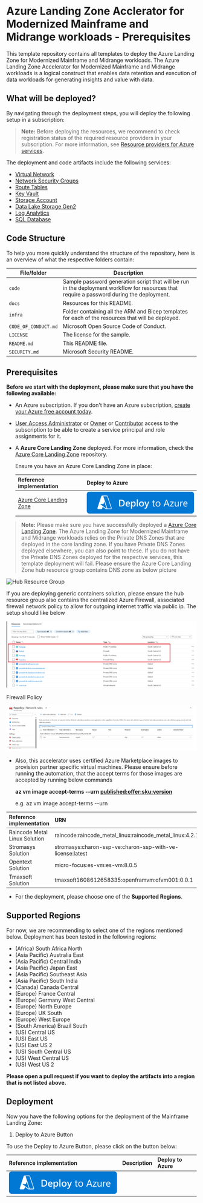 # Azure Landing Zone Acclerator for Modernized Mainframe and Midrange workloads - Prerequisites

This template repository contains all templates to deploy the Azure Landing Zone for Modernized Mainframe and Midrange workloads. The Azure Landing Zone Accelerator for Modernized Mainframe and Midrange workloads is a logical construct that enables data retention and execution of data workloads for generating insights and value with data.

## What will be deployed?

By navigating through the deployment steps, you will deploy the following setup in a subscription:

> **Note:** Before deploying the resources, we recommend to check registration status of the required resource providers in your subscription. For more information, see [Resource providers for Azure services](https://docs.microsoft.com/azure/azure-resource-manager/management/resource-providers-and-types).

<!-- ( ![Mainframe Landing Zone](/docs/images/mainframeLandingZone.png) -->

The deployment and code artifacts include the following services:

- [Virtual Network](https://docs.microsoft.com/azure/virtual-network/virtual-networks-overview)
- [Network Security Groups](https://docs.microsoft.com/azure/virtual-network/network-security-groups-overview)
- [Route Tables](https://docs.microsoft.com/azure/virtual-network/virtual-networks-udr-overview)
- [Key Vault](https://docs.microsoft.com/azure/key-vault/general)
- [Storage Account](https://docs.microsoft.com/azure/storage/common/storage-account-overview)
- [Data Lake Storage Gen2](https://docs.microsoft.com/azure/storage/blobs/data-lake-storage-introduction)
- [Log Analytics](https://docs.microsoft.com/azure/azure-monitor/learn/quick-create-workspace)
- [SQL Database](https://docs.microsoft.com/azure/azure-sql/database/)

## Code Structure

To help you more quickly understand the structure of the repository, here is an overview of what the respective folders contain:

| File/folder                   | Description                                |
| ----------------------------- | ------------------------------------------ |
| `code`                        | Sample password generation script that will be run in the deployment workflow for resources that require a password during the deployment. |
| `docs`                        | Resources for this README.                 |
| `infra`                       | Folder containing all the ARM and Bicep templates for each of the resources that will be deployed. |
| `CODE_OF_CONDUCT.md`          | Microsoft Open Source Code of Conduct.     |
| `LICENSE`                     | The license for the sample.                |
| `README.md`                   | This README file.                          |
| `SECURITY.md`                 | Microsoft Security README.                 |

## Prerequisites



**Before we start with the deployment, please make sure that you have the following available:**

- An Azure subscription. If you don't have an Azure subscription, [create your Azure free account today](https://azure.microsoft.com/free/).
- [User Access Administrator](https://docs.microsoft.com/azure/role-based-access-control/built-in-roles#user-access-administrator) or [Owner](https://docs.microsoft.com/azure/role-based-access-control/built-in-roles#owner) or [Contributor](https://docs.microsoft.com/azure/role-based-access-control/built-in-roles#contributor) access to the subscription to be able to create a service principal and role assignments for it.

- A **Azure Core Landing Zone** deployed. For more information, check the [Azure Core Landing Zone](https://github.com/Azure/Enterprise-Scale/blob/main/docs/reference/adventureworks/README.md)  repository.

    Ensure you have an Azure Core Landing Zone in place:

    | Reference implementation   | Deploy to Azure |
    |:---------------------------|:----------------|
    |[Azure Core Landing Zone](https://github.com/Azure/Enterprise-Scale/blob/main/docs/reference/adventureworks/README.md)|[![`DTA-Button-ALZ`](https://raw.githubusercontent.com/Azure/azure-quickstart-templates/master/1-CONTRIBUTION-GUIDE/images/deploytoazure.svg?sanitize=true)](https://aka.ms/caf/ready/accelerator)|

> **Note:** Please make sure you have successfully deployed a [Azure Core Landing Zone](https://github.com/Azure/Enterprise-Scale/blob/main/docs/reference/adventureworks/README.md). The Azure Landing Zone for Modernized Mainframe and Midrange workloads relies on the Private DNS Zones that are deployed in the core landing zone. If you have Private DNS Zones deployed elsewhere, you can also point to these. If you do not have the Private DNS Zones deployed for the respective services, this template deployment will fail. Please ensure the Azure Core Landing Zone hub resource group contains DNS zone as below picture

![Hub Resource Group](/docs/images/HubResourcegroup.png)

If you are deploying generic containers solution, please ensure the hub resource group also contains the centralized Azure Firewall, associated firewall network policy to allow for outgoing internet traffic via public ip. The setup should like below

![Hub Resource Group](/docs/images/HubResourcegroup-aks.png)

Firewall Policy

![Hub Resource Group](/docs/images/HubResourcegroup-aks-fwpolicy.png)

- Also, this accelerator uses certified Azure Marketplace images to provision partner specific virtual machines. Please ensure before running the automation, that the accept terms for those images are accepted by running below commands

    **az vm image accept-terms --urn <published:offer:sku:version>**

    e.g. az vm image accept-terms --urn

| Reference implementation   | URN |
|:---------------------------|:----------------|
|Raincode Metal Linux Solution|raincode:raincode_metal_linux:raincode_metal_linux:4.2.197|
|Stromasys Solution|stromasys:charon-ssp-ve:charon-ssp-with-ve-license:latest|
|Opentext Solution|micro-focus:es-vm:es-vm:8.0.5|
|Tmaxsoft Solution|tmaxsoft1608612658335:openframvm:ofvm001:0.0.1|

- For the deployment, please choose one of the **Supported Regions**.

## Supported Regions

For now, we are recommending to select one of the regions mentioned below. Deployment has been tested in the following regions:

- (Africa) South Africa North
- (Asia Pacific) Australia East
- (Asia Pacific) Central India
- (Asia Pacific) Japan East
- (Asia Pacific) Southeast Asia
- (Asia Pacific) South India
- (Canada) Canada Central
- (Europe) France Central
- (Europe) Germany West Central
- (Europe) North Europe
- (Europe) UK South
- (Europe) West Europe
- (South America) Brazil South
- (US) Central US
- (US) East US
- (US) East US 2
- (US) South Central US
- (US) West Central US
- (US) West US 2

**Please open a pull request if you want to deploy the artifacts into a region that is not listed above.**

## Deployment

Now you have the following options for the deployment of the Mainframe Landing Zone:

1. Deploy to Azure Button

To use the Deploy to Azure Button, please click on the button below:

| Reference implementation   | Description | Deploy to Azure |
|:---------------------------|:------------|:----------------|
|[![`DTA-Button-ALZ`](https://raw.githubusercontent.com/Azure/azure-quickstart-templates/master/1-CONTRIBUTION-GUIDE/images/deploytoazure.svg?sanitize=true)](https://ms.portal.azure.com/#view/Microsoft_Azure_CreateUIDef/CustomDeploymentBlade/uri/https%3A%2F%2Fraw.githubusercontent.com%2Flapate%2Fazure-mainframe-landing-zone-public%2Fmain%2Finfra%2Fmain-template%2Fmain.json/uiFormDefinitionUri/https%3A%2F%2Fraw.githubusercontent.com%2Flapate%2Fazure-mainframe-landing-zone-public%2Fmain%2Fdocs%2Freference%2Fportal.mainframeLandingZone.json)|
